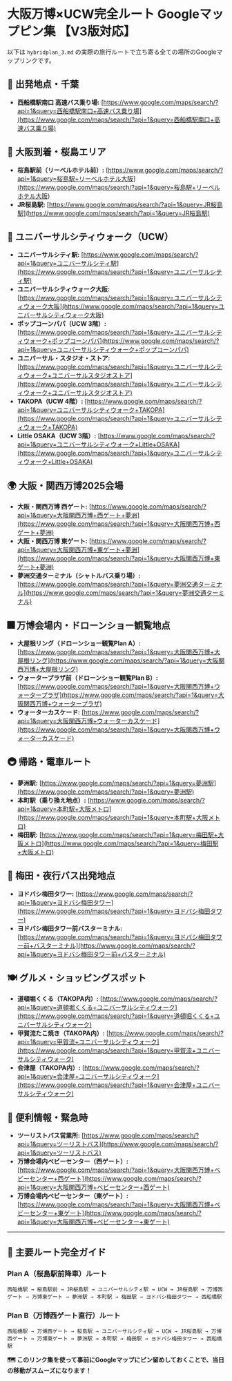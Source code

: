 # 大阪万博×UCW完全ルート Googleマップピン集 【V3版対応】

以下は `hybridplan_3.md` の実際の旅行ルートで立ち寄る全ての場所のGoogleマップリンクです。

## 🚌 出発地点・千葉
*   **西船橋駅南口 高速バス乗り場:** [https://www.google.com/maps/search/?api=1&query=西船橋駅南口+高速バス乗り場](https://www.google.com/maps/search/?api=1&query=西船橋駅南口+高速バス乗り場)

## 🏨 大阪到着・桜島エリア
*   **桜島駅前（リーベルホテル前）:** [https://www.google.com/maps/search/?api=1&query=桜島駅+リーベルホテル大阪](https://www.google.com/maps/search/?api=1&query=桜島駅+リーベルホテル大阪)
*   **JR桜島駅:** [https://www.google.com/maps/search/?api=1&query=JR桜島駅](https://www.google.com/maps/search/?api=1&query=JR桜島駅)

## 🎪 ユニバーサルシティウォーク（UCW）
*   **ユニバーサルシティ駅:** [https://www.google.com/maps/search/?api=1&query=ユニバーサルシティ駅](https://www.google.com/maps/search/?api=1&query=ユニバーサルシティ駅)
*   **ユニバーサルシティウォーク大阪:** [https://www.google.com/maps/search/?api=1&query=ユニバーサルシティウォーク大阪](https://www.google.com/maps/search/?api=1&query=ユニバーサルシティウォーク大阪)
*   **ポップコーンパパ（UCW 3階）:** [https://www.google.com/maps/search/?api=1&query=ユニバーサルシティウォーク+ポップコーンパパ](https://www.google.com/maps/search/?api=1&query=ユニバーサルシティウォーク+ポップコーンパパ)
*   **ユニバーサル・スタジオ・ストア:** [https://www.google.com/maps/search/?api=1&query=ユニバーサルシティウォーク+ユニバーサルスタジオストア](https://www.google.com/maps/search/?api=1&query=ユニバーサルシティウォーク+ユニバーサルスタジオストア)
*   **TAKOPA（UCW 4階）:** [https://www.google.com/maps/search/?api=1&query=ユニバーサルシティウォーク+TAKOPA](https://www.google.com/maps/search/?api=1&query=ユニバーサルシティウォーク+TAKOPA)
*   **Little OSAKA（UCW 3階）:** [https://www.google.com/maps/search/?api=1&query=ユニバーサルシティウォーク+Little+OSAKA](https://www.google.com/maps/search/?api=1&query=ユニバーサルシティウォーク+Little+OSAKA)

## 🌍 大阪・関西万博2025会場
*   **大阪・関西万博 西ゲート:** [https://www.google.com/maps/search/?api=1&query=大阪関西万博+西ゲート+夢洲](https://www.google.com/maps/search/?api=1&query=大阪関西万博+西ゲート+夢洲)
*   **大阪・関西万博 東ゲート:** [https://www.google.com/maps/search/?api=1&query=大阪関西万博+東ゲート+夢洲](https://www.google.com/maps/search/?api=1&query=大阪関西万博+東ゲート+夢洲)
*   **夢洲交通ターミナル（シャトルバス乗り場）:** [https://www.google.com/maps/search/?api=1&query=夢洲交通ターミナル](https://www.google.com/maps/search/?api=1&query=夢洲交通ターミナル)

## 🎆 万博会場内・ドローンショー観覧地点
*   **大屋根リング（ドローンショー観覧Plan A）:** [https://www.google.com/maps/search/?api=1&query=大阪関西万博+大屋根リング](https://www.google.com/maps/search/?api=1&query=大阪関西万博+大屋根リング)
*   **ウォータープラザ前（ドローンショー観覧Plan B）:** [https://www.google.com/maps/search/?api=1&query=大阪関西万博+ウォータープラザ](https://www.google.com/maps/search/?api=1&query=大阪関西万博+ウォータープラザ)
*   **ウォーターカスケード:** [https://www.google.com/maps/search/?api=1&query=大阪関西万博+ウォーターカスケード](https://www.google.com/maps/search/?api=1&query=大阪関西万博+ウォーターカスケード)

## 🚇 帰路・電車ルート
*   **夢洲駅:** [https://www.google.com/maps/search/?api=1&query=夢洲駅](https://www.google.com/maps/search/?api=1&query=夢洲駅)
*   **本町駅（乗り換え地点）:** [https://www.google.com/maps/search/?api=1&query=本町駅+大阪メトロ](https://www.google.com/maps/search/?api=1&query=本町駅+大阪メトロ)
*   **梅田駅:** [https://www.google.com/maps/search/?api=1&query=梅田駅+大阪メトロ](https://www.google.com/maps/search/?api=1&query=梅田駅+大阪メトロ)

## 🚌 梅田・夜行バス出発地点
*   **ヨドバシ梅田タワー:** [https://www.google.com/maps/search/?api=1&query=ヨドバシ梅田タワー](https://www.google.com/maps/search/?api=1&query=ヨドバシ梅田タワー)
*   **ヨドバシ梅田タワー前バスターミナル:** [https://www.google.com/maps/search/?api=1&query=ヨドバシ梅田タワー前+バスターミナル](https://www.google.com/maps/search/?api=1&query=ヨドバシ梅田タワー前+バスターミナル)

## 🍽️ グルメ・ショッピングスポット
*   **道頓堀くくる（TAKOPA内）:** [https://www.google.com/maps/search/?api=1&query=道頓堀くくる+ユニバーサルシティウォーク](https://www.google.com/maps/search/?api=1&query=道頓堀くくる+ユニバーサルシティウォーク)
*   **甲賀流たこ焼き（TAKOPA内）:** [https://www.google.com/maps/search/?api=1&query=甲賀流+ユニバーサルシティウォーク](https://www.google.com/maps/search/?api=1&query=甲賀流+ユニバーサルシティウォーク)
*   **会津屋（TAKOPA内）:** [https://www.google.com/maps/search/?api=1&query=会津屋+ユニバーサルシティウォーク](https://www.google.com/maps/search/?api=1&query=会津屋+ユニバーサルシティウォーク)

## 📱 便利情報・緊急時
*   **ツーリストバス営業所:** [https://www.google.com/maps/search/?api=1&query=ツーリストバス](https://www.google.com/maps/search/?api=1&query=ツーリストバス)
*   **万博会場内ベビーセンター（西ゲート）:** [https://www.google.com/maps/search/?api=1&query=大阪関西万博+ベビーセンター+西ゲート](https://www.google.com/maps/search/?api=1&query=大阪関西万博+ベビーセンター+西ゲート)
*   **万博会場内ベビーセンター（東ゲート）:** [https://www.google.com/maps/search/?api=1&query=大阪関西万博+ベビーセンター+東ゲート](https://www.google.com/maps/search/?api=1&query=大阪関西万博+ベビーセンター+東ゲート)

---

## 🎯 主要ルート完全ガイド

### Plan A（桜島駅前降車）ルート
```
西船橋駅 → 桜島駅前 → JR桜島駅 → ユニバーサルシティ駅 → UCW → JR桜島駅 → 万博西ゲート → 万博東ゲート → 夢洲駅 → 本町駅 → 梅田駅 → ヨドバシ梅田タワー → 西船橋駅
```

### Plan B（万博西ゲート直行）ルート
```
西船橋駅 → 万博西ゲート → 桜島駅 → ユニバーサルシティ駅 → UCW → JR桜島駅 → 万博西ゲート → 万博東ゲート → 夢洲駅 → 本町駅 → 梅田駅 → ヨドバシ梅田タワー → 西船橋駅
```

**🗺️ このリンク集を使って事前にGoogleマップにピン留めしておくことで、当日の移動がスムーズになります！**
